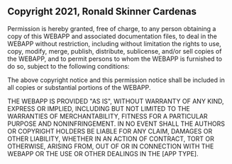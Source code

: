 ## Copyright 2021, Ronald Skinner Cardenas


Permission is hereby granted, free of charge, to any person obtaining a copy of this WEBAPP and associated documentation files, to deal in the WEBAPP without restriction, including without limitation the rights to use, copy, modify, merge, publish, distribute, sublicense, and/or sell copies of the WEBAPP, and to permit persons to whom the WEBAPP is furnished to do so, subject to the following conditions:

The above copyright notice and this permission notice shall be included in all copies or substantial portions of the WEBAPP.

THE WEBAPP IS PROVIDED "AS IS", WITHOUT WARRANTY OF ANY KIND, EXPRESS OR IMPLIED, INCLUDING BUT NOT LIMITED TO THE WARRANTIES OF MERCHANTABILITY, FITNESS FOR A PARTICULAR PURPOSE AND NONINFRINGEMENT. IN NO EVENT SHALL THE AUTHORS OR COPYRIGHT HOLDERS BE LIABLE FOR ANY CLAIM, DAMAGES OR OTHER LIABILITY, WHETHER IN AN ACTION OF CONTRACT, TORT OR OTHERWISE, ARISING FROM, OUT OF OR IN CONNECTION WITH THE WEBAPP OR THE USE OR OTHER DEALINGS IN THE [APP TYPE].
